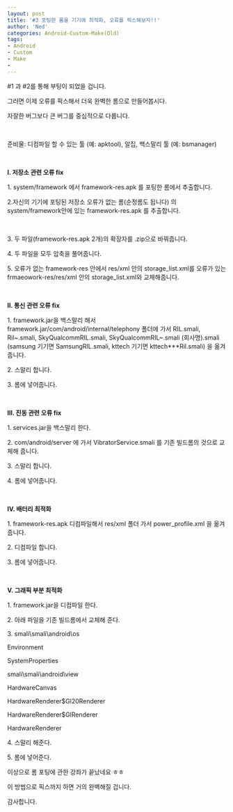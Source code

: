```yaml
---
layout: post
title: '#3 포팅한 롬을 기기에 최적화, 오류를 픽스해보자!!'
author: 'Ned'
categories: Android-Custom-Make(Old)
tags:
- Android
- Custom
- Make
-
---
```



<script> location.href='https://cafe.naver.com/develoid/225593' ; </script>

<p  >#1 과 #2를 통해 부팅이 되었을 겁니다. </p><p  >그러면 이제 오류를 픽스해서 더욱 완벽한 롬으로 만들어봅시다. </p><p  >자잘한 버그보다 큰 버그를 중심적으로 다룹니다. </p><p  >﻿ </p><p  >준비물: 디컴파일 할 수 있는 툴 (예: apktool), 알집, 백스말리 툴 (예: bsmanager) </p><p  >﻿ </p><p  ><strong>Ⅰ. 저장소 관련 오류 fix</strong></p><p  >1. system/framework 에서 framework-res.apk 를 포팅한 롬에서 추출합니다.</p><p  ></p><p  >2.자신의 기기에 포팅된 저장소 오류가 없는 롬(순정롬도 됩니다) 의 system/framework안에 있는 framework-res.apk 를 추출합니다. </p><p  >﻿ </p><p  >3. 두 파일(framework-res.apk 2개)의 확장자를 .zip으로 바꿔줍니다. </p><p  ></p><p  >4. ﻿두 파일을 모두 압축을 풀어줍니다. </p><p  ></p><p  >5. 오류가 없는 framework-res 안에서 res/xml 안의 storage_list.xml를 오류가 있는 frmaeowork-res/res/xml 안의 storage_list.xml와 교체해줍니다. </p><p  >﻿ </p><p  ><strong>Ⅱ. 통신 관련 오류 fix</strong> </p><p  >1. framework.jar을 백스말리 해서 framework.jar/com/android/internal/telephony 폴더에 가서 RIL.smali, Ril~.smali, SkyQualcommRIL.smali, SkyQualcommRIL~.smali (회사명).smali (samsung 기기면 SamsungRIL.smali, kttech 기기면 kttech***Ril.smali) 을 옮겨줍니다. </p><p  ></p><p  >2. 스말리 합니다. </p><p  ></p><p  >3. 롬에 넣어줍니다.﻿ </p><p  ><strong>﻿</strong> </p><p  ><strong>Ⅲ. 진동 관련 오류 fix</strong> </p><p  ><strong></strong>1.<strong> </strong>services.jar을 백스말리 한다.</p><p  ></p><p  >2.﻿ com/android/server 에 가서 VibratorService.smali 를 기존 빌드롬의 것으로 교체해 줍니다.</p><p  ></p><p  >3. 스말리 합니다.﻿ </p><p  ></p><p  >4. 롬에 넣어줍니다.﻿ </p><p  ><strong>﻿</strong> </p><p  ><strong>Ⅳ. 배터리 최적화</strong> </p><p  ><strong></strong>1.<strong> </strong>framework-res.apk 디컴파일해서 res/xml 폴더 가서 power_profile.xml 을 옮겨줍니다. </p><p  ></p><p  >2. 디컴파일 합니다.﻿﻿ </p><p  ></p><p  >3. 롬에 넣어줍니다.﻿ ﻿</p><p  ><strong>﻿</strong> </p><p  ><strong>Ⅴ. 그래픽 부분 최적화</strong></p><p  ></p><p  >1. framework.jar을 디컴파일 한다.</p><p  ></p><p  >2. 아래 파일을 기존 빌드롬에서 교체해 준다.</p><p  ></p><p  >3. smali\smali\android\os</p><p  ></p><p  >Environment</p><p  >SystemProperties</p><p  >smali\smali\android\view</p><p  >HardwareCanvas</p><p  >HardwareRenderer$Gl20Renderer</p><p  >HardwareRenderer$GlRenderer</p><p  >HardwareRenderer </p><p><p></p><p>4. 스말리 해준다.</p><p>5. 롬에 넣어준다. ﻿﻿</p><p></p><p>이상으로 롬 포팅에 관한 강좌가 끝났네요 ㅎㅎ</p><p>이 방법으로 픽스까지 하면 거의 완벽해질 겁니다.</p><p>감사합니다. <p></p></p></p>
